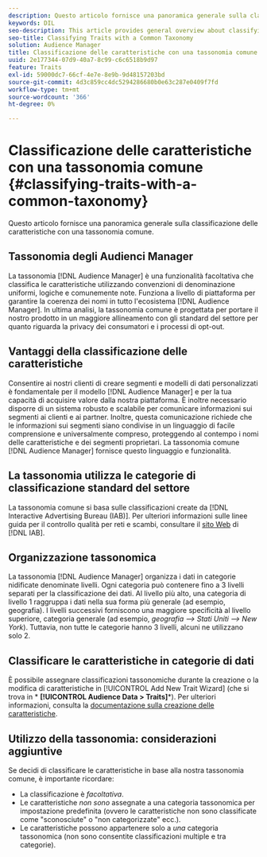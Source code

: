 ```yaml
---
description: Questo articolo fornisce una panoramica generale sulla classificazione delle caratteristiche con una tassonomia comune.
keywords: DIL
seo-description: This article provides general overview about classifying traits with a common taxonomy.
seo-title: Classifying Traits with a Common Taxonomy
solution: Audience Manager
title: Classificazione delle caratteristiche con una tassonomia comune
uuid: 2e177344-07d9-40a7-8c99-c6c6518b9d97
feature: Traits
exl-id: 59000dc7-66cf-4e7e-8e9b-9d48157203bd
source-git-commit: 4d3c859cc4dc5294286680b0e63c287e0409f7fd
workflow-type: tm+mt
source-wordcount: '366'
ht-degree: 0%

---
```


# Classificazione delle caratteristiche con una tassonomia comune {#classifying-traits-with-a-common-taxonomy}

Questo articolo fornisce una panoramica generale sulla classificazione delle caratteristiche con una tassonomia comune.

## Tassonomia degli Audienci Manager

<!-- c_common_taxonomy_about.xml -->

La tassonomia [!DNL Audience Manager] è una funzionalità facoltativa che classifica le caratteristiche utilizzando convenzioni di denominazione uniformi, logiche e comunemente note. Funziona a livello di piattaforma per garantire la coerenza dei nomi in tutto l&#39;ecosistema [!DNL Audience Manager]. In ultima analisi, la tassonomia comune è progettata per portare il nostro prodotto in un maggiore allineamento con gli standard del settore per quanto riguarda la privacy dei consumatori e i processi di opt-out.

## Vantaggi della classificazione delle caratteristiche

Consentire ai nostri clienti di creare segmenti e modelli di dati personalizzati è fondamentale per il modello [!DNL Audience Manager] e per la tua capacità di acquisire valore dalla nostra piattaforma. È inoltre necessario disporre di un sistema robusto e scalabile per comunicare informazioni sui segmenti ai clienti e ai partner. Inoltre, questa comunicazione richiede che le informazioni sui segmenti siano condivise in un linguaggio di facile comprensione e universalmente compreso, proteggendo al contempo i nomi delle caratteristiche e dei segmenti proprietari. La tassonomia comune [!DNL Audience Manager] fornisce questo linguaggio e funzionalità.

## La tassonomia utilizza le categorie di classificazione standard del settore

La tassonomia comune si basa sulle classificazioni create da [!DNL Interactive Advertising Bureau (IAB)]. Per ulteriori informazioni sulle linee guida per il controllo qualità per reti e scambi, consultare il [sito Web](https://www.iab.net/iab_products_and_industry_services/508676/ne_guidelines) di [!DNL IAB].

## Organizzazione tassonomica

La tassonomia [!DNL Audience Manager] organizza i dati in categorie nidificate denominate livelli. Ogni categoria può contenere fino a 3 livelli separati per la classificazione dei dati. Al livello più alto, una categoria di livello 1 raggruppa i dati nella sua forma più generale (ad esempio, geografia). I livelli successivi forniscono una maggiore specificità al livello superiore, categoria generale (ad esempio, *geografia —> Stati Uniti —> New York*). Tuttavia, non tutte le categorie hanno 3 livelli, alcuni ne utilizzano solo 2.

## Classificare le caratteristiche in categorie di dati

È possibile assegnare classificazioni tassonomiche durante la creazione o la modifica di caratteristiche in [!UICONTROL Add New Trait Wizard] (che si trova in * **[!UICONTROL Audience Data > Traits]***). Per ulteriori informazioni, consulta la [documentazione sulla creazione delle caratteristiche](../../features/traits/create-onboarded-rule-based-traits.md).

## Utilizzo della tassonomia: considerazioni aggiuntive

Se decidi di classificare le caratteristiche in base alla nostra tassonomia comune, è importante ricordare:

* La classificazione è *facoltativa*.
* Le caratteristiche *non sono* assegnate a una categoria tassonomica per impostazione predefinita (ovvero le caratteristiche non sono classificate come &quot;sconosciute&quot; o &quot;non categorizzate&quot; ecc.).
* Le caratteristiche possono appartenere solo a *una* categoria tassonomica (non sono consentite classificazioni multiple e tra categorie).
